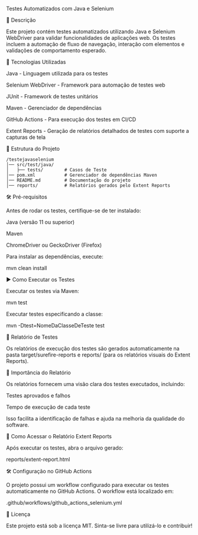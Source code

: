 Testes Automatizados com Java e Selenium

📌 Descrição

Este projeto contém testes automatizados utilizando Java e Selenium WebDriver para validar funcionalidades de aplicações web. Os testes incluem a automação de fluxo de navegação, interação com elementos e validações de comportamento esperado.

🚀 Tecnologias Utilizadas

Java - Linguagem utilizada para os testes

Selenium WebDriver - Framework para automação de testes web

JUnit - Framework de testes unitários

Maven - Gerenciador de dependências

GitHub Actions - Para execução dos testes em CI/CD

Extent Reports - Geração de relatórios detalhados de testes com suporte a capturas de tela

💂️ Estrutura do Projeto
```
/testejavaselenium
│── src/test/java/
│   ├── tests/        # Casos de Teste
│── pom.xml           # Gerenciador de dependências Maven
│── README.md         # Documentação do projeto
│── reports/          # Relatórios gerados pelo Extent Reports
```

🛠️ Pré-requisitos

Antes de rodar os testes, certifique-se de ter instalado:

Java (versão 11 ou superior)

Maven

ChromeDriver ou GeckoDriver (Firefox)

Para instalar as dependências, execute:

mvn clean install

▶️ Como Executar os Testes

Executar os testes via Maven:

mvn test

Executar testes especificando a classe:

mvn -Dtest=NomeDaClasseDeTeste test

💊 Relatório de Testes

Os relatórios de execução dos testes são gerados automaticamente na pasta target/surefire-reports e reports/ (para os relatórios visuais do Extent Reports).

📣 Importância do Relatório

Os relatórios fornecem uma visão clara dos testes executados, incluindo:

Testes aprovados e falhos

Tempo de execução de cada teste

Isso facilita a identificação de falhas e ajuda na melhoria da qualidade do software.


🔗 Como Acessar o Relatório Extent Reports

Após executar os testes, abra o arquivo gerado:

reports/extent-report.html

🛠️ Configuração no GitHub Actions

O projeto possui um workflow configurado para executar os testes automaticamente no GitHub Actions. O workflow está localizado em:

.github/workflows/github_actions_selenium.yml


📝 Licença

Este projeto está sob a licença MIT. Sinta-se livre para utilizá-lo e contribuir!



